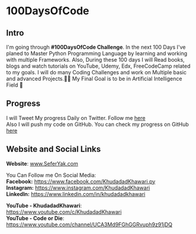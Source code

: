# 100DaysOfCode
## Intro
I'm going through **#100DaysOfCode Challenge**. In the next 100 Days I've planed to Master Python Programming Language by learning and working with multiple Frameworks. Also, During these 100 days I will Read books, blogs and watch tutorials on YouTube, Udemy, Edx, FreeCodeCamp related to my goals.
I will do many Coding Challenges and work on Multiple basic and advanced Projects.👨‍💻
My Final Goal is to be in Artificial Intelligence  Field 🤖

## Progress
I will Tweet My progress Daily on Twitter.
Follow me [here](https://twitter.com/khudadadkhawari) <br/>
Also I will push my code on GitHub.
You can check my progress on GitHub [here](https://github.com/KhudadadKhawari/100-days-of-code/blob/master/log.md)

## Website and Social Links
**Website**:
www.SeferYak.com

You Can Follow me On Social Media:<br>
**Facebook:** https://www.facebook.com/KhudadadKhawari.py <br>
**Instagram:** https://www.instagram.com/KhudadadKhawari <br>
**LinkedIn:** https://www.linkedin.com/in/khudadadkhawari <br>

**YouTube - KhudadadKhawari**:
https://www.youtube.com/c/KhudadadKhawari <br>
**YouTube - Code or Die**: https://www.youtube.com/channel/UCA3Md9FGhGGRvuph9z91jDQ <br>
